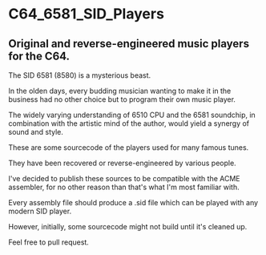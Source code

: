 # C64_6581_SID_Players

## Original and reverse-engineered music players for the C64.

The SID 6581 (8580) is a mysterious beast.

In the olden days, every budding musician wanting to make it in the business had no other choice but to program their own music player.

The widely varying understanding of 6510 CPU and the 6581 soundchip, in combination with the artistic mind of the author, would yield a synergy of sound and style.

These are some sourcecode of the players used for many famous tunes.

They have been recovered or reverse-engineered by various people.

I've decided to publish these sources to be compatible with the ACME assembler, for no other reason than that's what I'm most familiar with.

Every assembly file should produce a .sid file which can be played with any modern SID player.

However, initially, some sourcecode might not build until it's cleaned up.

Feel free to pull request.
